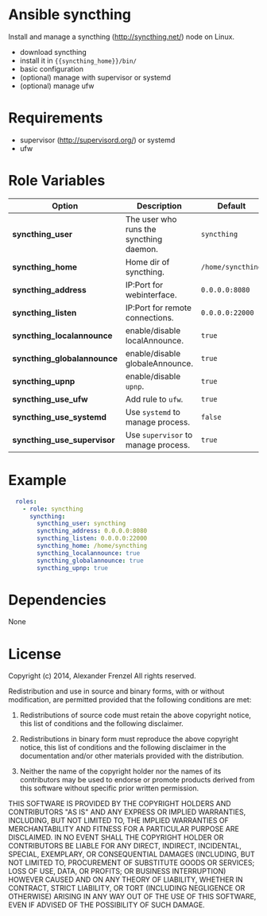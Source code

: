 # Ansible syncthing

Install and manage a syncthing (http://syncthing.net/) node on Linux.

* download syncthing
* install it in `{{syncthing_home}}/bin/`
* basic configuration
* (optional) manage with supervisor or systemd
* (optional) manage ufw


# Requirements

* supervisor (http://supervisord.org/) or systemd
* ufw


# Role Variables

| Option                       | Description                             | Default           |
| ---------------------------- | --------------------------------------- | ----------------- |
| **syncthing_user**           | The user who runs the syncthing daemon. | `syncthing`
| **syncthing_home**           | Home dir of syncthing.                  | `/home/syncthing`
| **syncthing_address**        | IP:Port for webinterface.               | `0.0.0.0:8080`
| **syncthing_listen**         | IP:Port for remote connections.         | `0.0.0.0:22000`
| **syncthing_localannounce**  | enable/disable localAnnounce.           | `true`
| **syncthing_globalannounce** | enable/disable globaleAnnounce.         | `true`
| **syncthing_upnp**           | enable/disable `upnp`.                  | `true`
| **syncthing_use_ufw**        | Add rule to `ufw`.                      | `true`
| **syncthing_use_systemd**    | Use `systemd` to manage process.        | `false`
| **syncthing_use_supervisor** | Use `supervisor` to manage process.     | `true`


# Example

```yaml
  roles:
    - role: syncthing
      syncthing:
        syncthing_user: syncthing
        syncthing_address: 0.0.0.0:8080
        syncthing_listen: 0.0.0.0:22000
        syncthing_home: /home/syncthing
        syncthing_localannounce: true
        syncthing_globalannounce: true
        syncthing_upnp: true
```

# Dependencies

None

# License

Copyright (c) 2014, Alexander Frenzel
All rights reserved.

Redistribution and use in source and binary forms, with or without
modification, are permitted provided that the following conditions are met:

1. Redistributions of source code must retain the above copyright notice,
   this list of conditions and the following disclaimer.

2. Redistributions in binary form must reproduce the above copyright notice, 
   this list of conditions and the following disclaimer in the documentation
   and/or other materials provided with the distribution.

3. Neither the name of the copyright holder nor the names of its contributors
   may be used to endorse or promote products derived from this software
   without specific prior written permission.

THIS SOFTWARE IS PROVIDED BY THE COPYRIGHT HOLDERS AND CONTRIBUTORS "AS IS" AND
ANY EXPRESS OR IMPLIED WARRANTIES, INCLUDING, BUT NOT LIMITED TO, THE IMPLIED
WARRANTIES OF MERCHANTABILITY AND FITNESS FOR A PARTICULAR PURPOSE ARE
DISCLAIMED. IN NO EVENT SHALL THE COPYRIGHT HOLDER OR CONTRIBUTORS BE LIABLE
FOR ANY DIRECT, INDIRECT, INCIDENTAL, SPECIAL, EXEMPLARY, OR CONSEQUENTIAL
DAMAGES (INCLUDING, BUT NOT LIMITED TO, PROCUREMENT OF SUBSTITUTE GOODS OR
SERVICES; LOSS OF USE, DATA, OR PROFITS; OR BUSINESS INTERRUPTION) HOWEVER
CAUSED AND ON ANY THEORY OF LIABILITY, WHETHER IN CONTRACT, STRICT LIABILITY,
OR TORT (INCLUDING NEGLIGENCE OR OTHERWISE) ARISING IN ANY WAY OUT OF THE USE
OF THIS SOFTWARE, EVEN IF ADVISED OF THE POSSIBILITY OF SUCH DAMAGE.

